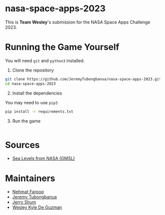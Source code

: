 
# nasa-space-apps-2023

This is **Team Wesley**'s submission for the NASA Space Apps Challenge 2023.

# Running the Game Yourself

You will need `git` and `python3` installed.

1. Clone the repository

```sh
git clone https://github.com/JeremyTubongbanua/nasa-space-apps-2023.git
cd nasa-space-apps-2023
```

2. Install the dependencies

You may need to use `pip3`

```sh
pip install -r requirements.txt
```

3. Run the game

```sh

```

# Sources

- [Sea Levels from NASA (GMSL)](https://climate.nasa.gov/vital-signs/sea-level/)

# Maintainers

- [Nehmat Farooq](https://github.com/Neh2332)
- [Jeremy Tubongbanua](https://github.com/JeremyTubongbanua)
- [Jerry Shum](https://github.com/JerryShum)
- [Wesley Kyle De Guzman](https://github.com/wkdgz)